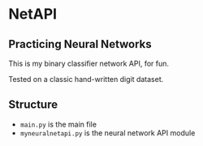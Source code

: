 # NetAPI

## Practicing Neural Networks

This is my binary classifier network API, for fun.

Tested on a classic hand-written digit dataset.

## Structure
- ``main.py`` is the main file
- ``myneuralnetapi.py`` is the neural network API module
